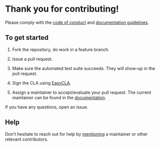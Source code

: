 # Thank you for contributing!

Please comply with the [code of conduct](https://documentation.gxf.lfenergy.org/Opensourcecommunity/Code-of-conduct.html) and [documentation guidelines](https://documentation.gxf.lfenergy.org/Opensourcecommunity/Contributing-to-documentation.html).

## To get started

1. Fork the repository, do work in a feature branch.

2. Issue a pull request.

3. Make sure the automated test suite succeeds. They will show-up in the pull request.

4. Sign the CLA using [EasyCLA](https://lfcla.com/).

5. Assign a maintainer to accept/evaluate your pull request. The current maintainer can be found in the [documentation](https://documentation.gxf.lfenergy.org/Opensourcecommunity/Governance.html).

If you have any questions, open an issue.

## Help

Don't hesitate to reach out for help by [mentioning](https://github.com/blog/821-mention-somebody-they-re-notified) a maintainer or other relevant contributors.